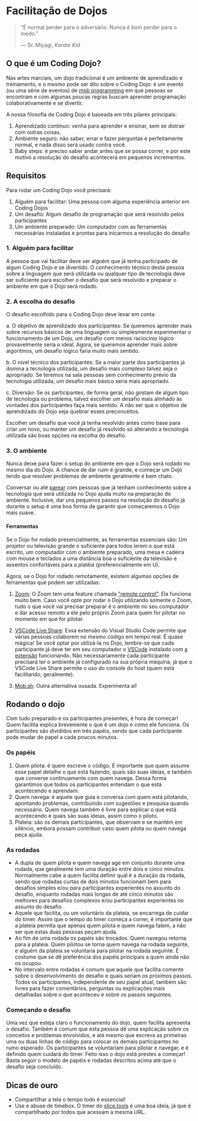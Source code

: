 # Facilitação de Dojos

> “É normal perder para o adversário. Nunca é bom perder para o medo.”
> 
> ― Sr. Miyagi, *Karate Kid*

## O que é um Coding Dojo?

Nas artes marciais, um dojo tradicional é um ambiente de aprendizado e treinamento, e o mesmo pode ser dito sobre o Coding Dojo: é um evento (ou uma série de eventos) de [mob programming](https://www.agilealliance.org/resources/experience-reports/mob-programming-agile2014) em que pessoas se encontram e com algumas poucas regras buscam aprender programação colaborativamente e se divertir.

A nossa filosofia de Coding Dojo é baseada em três pilares principais:

1. Aprendizado contínuo: venha para aprender e ensinar, sem se distrair com outras coisas.
2. Ambiente seguro: não saber, errar e fazer perguntas é perfeitamente normal, e nada disso será usado contra você.
3. Baby steps: é preciso saber andar antes que se possa correr, e por este motivo a resolução do desafio acontecerá em pequenos incrementos.

## Requisitos

Para rodar um Coding Dojo você precisará:

1. Alguém para facilitar: Uma pessoa com alguma experiência anterior em Coding Dojos
2. Um desafio: Algum desafio de programação que será resolvido pelos participantes
3. Um ambiente preparado: Um computador com as ferramentas necessárias instaladas e prontas para inicarmos a resolução do desafio

### 1. Alguém para facilitar

A pessoa que vai facilitar deve ser alguém que já tenha participado de algum Coding Dojo e se divertido. O conhecimento técnico desta pessoa sobre a linguagem que será utilizada ou qualquer tipo de tecnologia deve ser suficiente para escolher o desafio que será resolvido e preparar o ambiente em que o Dojo será rodado.

### 2. A escolha do desafio

O desafio escolhido para o Coding Dojo deve levar em conta:

a. O objetivo de aprendizado dos participantes: Se queremos aprender mais sobre recursos básicos de uma linguagem ou simplesmente experimentar o funcionamento de um Dojo, um desafio com menos raciocínio lógico provavelmente seria o ideal. Agora, se queremos aprender mais sobre algoritmos, um desafio lógico faria muito mais sentido.

b. O nível técnico dos participantes: Se a maior parte dos participantes já domina a tecnologia utilizada, um desafio mais complexo talvez seja o apropriado. Se teremos na sala pessoas sem conhecimento prévio da tecnologia utilizada, um desafio mais básico seria mais apropriado.

c. Diversão: Se os participantes, de forma geral, não gostam de algum tipo de tecnologia ou problema, talvez escolher um desafio mais alinhado às vontades dos participantes faça mais sentido. A não ser que o objetivo de aprendizado do Dojo seja quebrar esses preconceitos.

Escolher um desafio que você já tenha resolvido antes como base para criar um novo, ou manter um desafio já resolvido só alterando a tecnologia utilizada são boas opções na escolha do desafio.

### 3. O ambiente

Nunca deixe para fazer o setup do ambiente em que o Dojo será rodado no mesmo dia do Dojo. A chance de dar ruim é grande, e começar um Dojo tendo que resolver problemas de ambiente geralmente é bem chato.

Conversar ou até [parear](https://martinfowler.com/articles/on-pair-programming.html) com pessoas que já tenham conhecimento sobre a tecnologia que será utilizada no Dojo ajuda muito na preparação do ambiente. Inclusive, dar uns pequenos passos na resolução do desafio já durante o setup é uma boa forma de garantir que começaremos o Dojo mais suave. 

#### Ferramentas

Se o Dojo for rodado presencialmente, as ferramentas essenciais são: Um projetor ou televisão grande o suficiente para todos lerem o que está escrito, um computador com o ambiente preparado, uma mesa e cadeira com mouse e teclados a uma distância boa o suficiente da televisão e assentos confortáveis para a platéia (preferencialmente em U).

Agora, se o Dojo for rodado remotamente, existem algumas opções de ferramentas que podem ser utilizadas:

1. [Zoom](https://zoom.us): O Zoom tem uma feature chamada ["remote control"](https://support.zoom.us/hc/en-us/articles/201362673-Requesting-or-giving-remote-control). Ela funciona muito bem. Caso você opte por rodar o Dojo utilizando somente o Zoom, tudo o que você vai precisar preparar é o ambiente no seu computador e dar acesso remoto a ele pelo próprio Zoom para quem for pilotar no momento em que for pilotar.

2. [VSCode Live Share](https://code.visualstudio.com/learn/collaboration/live-share): Essa extensão do Visual Studio Code permite que várias pessoas colaborem no mesmo código em tempo real. É quase mágica! Se você optar por utilizá-la no Dojo, lembre-se que cada participante já deve ter em seu computador o [VSCode](https://code.visualstudio.com/) instalado com [a extensão](https://marketplace.visualstudio.com/items?itemName=MS-vsliveshare.vsliveshare-pack) funcionando. Não necessariamente cada participante precisará ter o ambiente já configurado na sua própria máquina, já que o VSCode Live Share permite o uso do console do host (quem está facilitando, geralmente).

3. [Mob.sh](https://mob.sh/): Outra alternativa ousada. Experimenta aí!

## Rodando o dojo

Com tudo preparado e os participantes presentes, é hora de começar! Quem facilita explica brevemente o que é um dojo e como ele funciona. Os participantes são divididos em três papéis, sendo que cada participante pode mudar de papel a cada poucos minutos.

### Os papéis

1. Quem pilota: é quem escreve o código. É importante que quem assume esse papel detalhe o que está fazendo, quais são suas ideias, e também que converse continuamente com quem navega. Dessa forma garantimos que todos os participantes entendam o que está acontecendo e aprendam.
2. Quem navega: é aquele que guia e conversa com quem está pilotando, apontando problemas, contribuindo com sugestões e pesquisa quando necessário. Quem navega também é livre para explicar o que está acontecendo e quais são suas ideias, assim como o piloto.
3. Plateia: são os demais participantes, que observam e se mantém em silêncio, embora possam contribuir caso quem pilota ou quem navega peça ajuda.

### As rodadas

- A dupla de quem pilota e quem navega age em conjunto durante uma rodada, que geralmente tem uma duração entre dois e cinco minutos. Normalmente cabe a quem facilita definir qual é a duração da rodada, sendo que rodadas curtas de dois minutos funcionam bem para desafios simples e/ou para participantes experientes no assunto do desafio, enquanto rodadas mais longas de até cinco minutos são melhores para desafios complexos e/ou participantes experientes no assunto do desafio.
- Aquele que facilita, ou um voluntário da plateia, se encarrega de cuidar do timer. Assim que o tempo do timer começa a correr, é importante que a plateia permita que apenas quem pilota e quem navega falem, a não ser que estas duas pessoas peçam ajuda.
- Ao fim de uma rodada os papéis são trocados. Quem navegou retorna para a plateia. Quem pilotou se torna quem navega na rodada seguinte, e alguém da plateia se voluntaria para pilotar na rodada seguinte. É costume que se dê preferência dos papéis principais a quem ainda não os ocupou.
- No intervalo entre rodadas é comum que aquele que facilita comente sobre o desenvolvimento do desafio e quais seriam os próximos passos. Todos os participantes, independente de seu papel atual, também são livres para fazer comentários, perguntas ou explicações mais detalhadas sobre o que aconteceu e sobre os passos seguintes.

### Começando o desafio

Uma vez que esteja claro o funcionamento do dojo, quem facilita apresenta o desafio. Também é comum que esta pessoa dê uma explicação sobre os conceitos e problemas envolvidos, e até mesmo que escreva as primeiras uma ou duas linhas de código para colocar os demais participantes no rumo esperado. Os participantes se voluntariam para pilotar e navegar, e é definido quem cuidará do timer. Feito isso o dojo está prestes a começar! Basta seguir o modelo de papéis e rodadas descritos acima até que o desafio seja concluído.

## Dicas de ouro

- Compartilhar a tela o tempo todo é essencial!
- Use e abuse de timebox. O timer do [slice.tools](https://slice.tools) é uma boa ideia, já que é compartilhado por todos que acessam a mesma URL.
